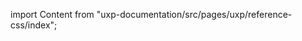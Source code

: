 
import Content from "uxp-documentation/src/pages/uxp/reference-css/index";

<Content query="product=xd"/>
